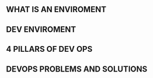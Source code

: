 
## WHAT IS AN ENVIROMENT

## DEV ENVIROMENT

## 4 PILLARS OF DEV OPS

## DEVOPS PROBLEMS AND SOLUTIONS
